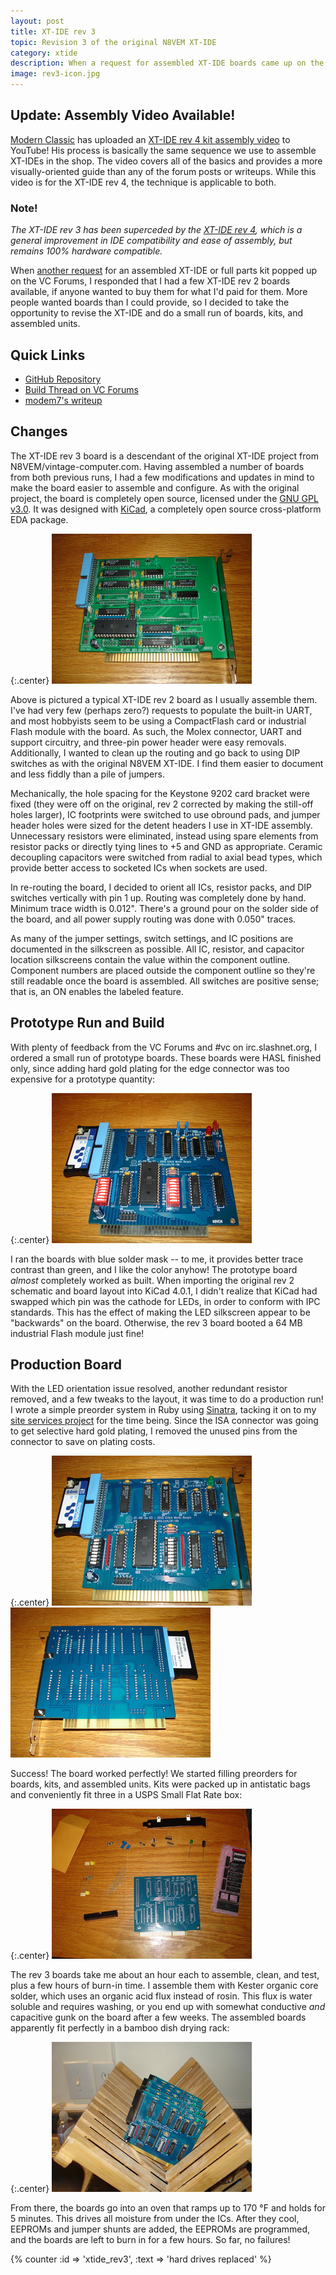 ```yaml
---
layout: post
title: XT-IDE rev 3
topic: Revision 3 of the original N8VEM XT-IDE
category: xtide
description: When a request for assembled XT-IDE boards came up on the VC Forums, I took the opportunity to make some changes and improvements to the XT-IDE rev 2 design. Mostly a board respin, this project's goals were to make the XT-IDE easier for hand assembly, more self-documenting, and easier to configure.
image: rev3-icon.jpg
---
```


## Update: Assembly Video Available!

[Modern Classic](https://www.youtube.com/channel/UCoLccjs6jbHa4soeYDgbKTg) has uploaded an [XT-IDE rev 4 kit assembly video](https://www.youtube.com/watch?v=Mzu5asr0b1o) to YouTube! His process is basically the same sequence we use to assemble XT-IDEs in the shop. The video covers all of the basics and provides a more visually-oriented guide than any of the forum posts or writeups. While this video is for the XT-IDE rev 4, the technique is applicable to both.

### Note!

*The XT-IDE rev 3 has been superceded by the [XT-IDE rev 4](/~glitch/2017/11/23/xt-ide-rev4), which is a general improvement in IDE compatibility and ease of assembly, but remains 100% hardware compatible.*

When [another request](http://www.vcfed.org/forum/showthread.php?52343) for an assembled XT-IDE or full parts kit popped up on the VC Forums, I responded that I had a few XT-IDE rev 2 boards available, if anyone wanted to buy them for what I'd paid for them. More people wanted boards than I could provide, so I decided to take the opportunity to revise the XT-IDE and do a small run of boards, kits, and assembled units.

## Quick Links

* [GitHub Repository](https://github.com/glitchwrks/xt_ide/)
* [Build Thread on VC Forums](http://www.vcfed.org/forum/showthread.php?52343)
* [modem7's writeup](http://minuszerodegrees.net/xtide/rev_3/XT-IDE%20Rev%203%20-%20general.htm)

## Changes

The XT-IDE rev 3 board is a descendant of the original XT-IDE project from N8VEM/vintage-computer.com. Having assembled a number of boards from both previous runs, I had a few modifications and updates in mind to make the board easier to assemble and configure. As with the original project, the board is completely open source, licensed under the [GNU GPL v3.0](https://www.gnu.org/licenses/gpl-3.0.en.html). It was designed with [KiCad](http://kicad-pcb.org/), a completely open source cross-platform EDA package.

{:.center}
[![Rev 2 Board Without UART](/images/xtide/rev3/scaled/rev2.jpg)](/images/xtide/rev3/rev2.jpg)

Above is pictured a typical XT-IDE rev 2 board as I usually assemble them. I've had very few (perhaps zero?) requests to populate the built-in UART, and most hobbyists seem to be using a CompactFlash card or industrial Flash module with the board. As such, the Molex connector, UART and support circuitry, and three-pin power header were easy removals. Additionally, I wanted to clean up the routing and go back to using DIP switches as with the original N8VEM XT-IDE. I find them easier to document and less fiddly than a pile of jumpers.

Mechanically, the hole spacing for the Keystone 9202 card bracket were fixed (they were off on the original, rev 2 corrected by making the still-off holes larger), IC footprints were switched to use obround pads, and jumper header holes were sized for the detent headers I use in XT-IDE assembly. Unnecessary resistors were eliminated, instead using spare elements from resistor packs or directly tying lines to +5 and GND as appropriate. Ceramic decoupling capacitors were switched from radial to axial bead types, which provide better access to socketed ICs when sockets are used.

In re-routing the board, I decided to orient all ICs, resistor packs, and DIP switches vertically with pin 1 up. Routing was completely done by hand. Minimum trace width is 0.012". There's a ground pour on the solder side of the board, and all power supply routing was done with 0.050" traces.

As many of the jumper settings, switch settings, and IC positions are documented in the silkscreen as possible. All IC, resistor, and capacitor location silkscreens contain the value within the component outline. Component numbers are placed outside the component outline so they're still readable once the board is assembled. All switches are positive sense; that is, an ON enables the labeled feature.

## Prototype Run and Build

With plenty of feedback from the VC Forums and #vc on irc.slashnet.org, I ordered a small run of prototype boards. These boards were HASL finished only, since adding hard gold plating for the edge connector was too expensive for a prototype quantity:

{:.center}
[![Prototype Rev 3 Board](/images/xtide/rev3/scaled/prototype.jpg)](/images/xtide/rev3/prototype.jpg)

I ran the boards with blue solder mask -- to me, it provides better trace contrast than green, and I like the color anyhow! The prototype board *almost* completely worked as built. When importing the original rev 2 schematic and board layout into KiCad 4.0.1, I didn't realize that KiCad had swapped which pin was the cathode for LEDs, in order to conform with IPC standards. This has the effect of making the LED silkscreen appear to be "backwards" on the board. Otherwise, the rev 3 board booted a 64 MB industrial Flash module just fine!

## Production Board

With the LED orientation issue resolved, another redundant resistor removed, and a few tweaks to the layout, it was time to do a production run! I wrote a simple preorder system in Ruby using [Sinatra](http://www.sinatrarb.com/), tacking it on to my [site services project](https://github.com/chapmajs/site_services) for the time being. Since the ISA connector was going to get selective hard gold plating, I removed the unused pins from the connector to save on plating costs.

{:.center}
[![Rev 3 Board Front](/images/xtide/rev3/scaled/assembled-front.jpg)](/images/xtide/rev3/assembled-front.jpg) [![Rev 3 Board Back](/images/xtide/rev3/scaled/assembled-back.jpg)](/images/xtide/rev3/assembled-back.jpg)

Success! The board worked perfectly! We started filling preorders for boards, kits, and assembled units. Kits were packed up in antistatic bags and conveniently fit three in a USPS Small Flat Rate box:

{:.center}
[![Parts Kit with Board](/images/xtide/rev3/scaled/kit.jpg)](/images/xtide/rev3/kit.jpg)

The rev 3 boards take me about an hour each to assemble, clean, and test, plus a few hours of burn-in time. I assemble them with Kester organic core solder, which uses an organic acid flux instead of rosin. This flux is water soluble and requires washing, or you end up with somewhat conductive *and* capacitive gunk on the board after a few weeks. The assembled boards apparently fit perfectly in a bamboo dish drying rack:

{:.center}
[![Boards Drying After Cleaning](/images/xtide/rev3/scaled/drying.jpg)](/images/xtide/rev3/drying.jpg)

From there, the boards go into an oven that ramps up to 170 °F and holds for 5 minutes. This drives all moisture from under the ICs. After they cool, EEPROMs and jumper shunts are added, the EEPROMs are programmed, and the boards are left to burn in for a few hours. So far, no failures!

{% counter :id => 'xtide_rev3', :text => 'hard drives replaced' %}
